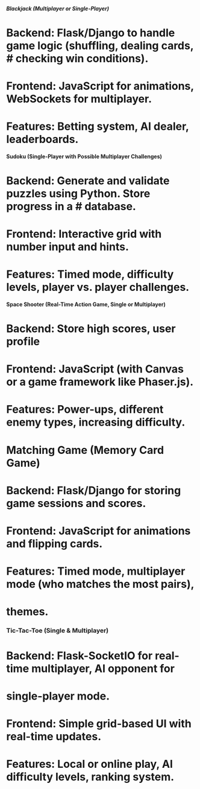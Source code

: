 
##### Blackjack (Multiplayer or Single-Player)
# 
# Backend: Flask/Django to handle game logic (shuffling, dealing cards, #    checking win conditions).
# Frontend: JavaScript for animations, WebSockets for multiplayer.
# Features: Betting system, AI dealer, leaderboards.

#### Sudoku (Single-Player with Possible Multiplayer Challenges)
# 
# Backend: Generate and validate puzzles using Python. Store progress in a  # database.
# Frontend: Interactive grid with number input and hints.
# Features: Timed mode, difficulty levels, player vs. player challenges.

#### Space Shooter (Real-Time Action Game, Single or Multiplayer)
# 
# Backend: Store high scores, user profile
# Frontend: JavaScript (with Canvas or a game framework like Phaser.js).
# Features: Power-ups, different enemy types, increasing difficulty.
#
# Matching Game (Memory Card Game)
# 
# Backend: Flask/Django for storing game sessions and scores.
# Frontend: JavaScript for animations and flipping cards.
# Features: Timed mode, multiplayer mode (who matches the most pairs),  
# themes.

### Tic-Tac-Toe (Single & Multiplayer)
# 
# Backend: Flask-SocketIO for real-time multiplayer, AI opponent for 
#  single-player mode.
# Frontend: Simple grid-based UI with real-time updates.
# Features: Local or online play, AI difficulty levels, ranking system.